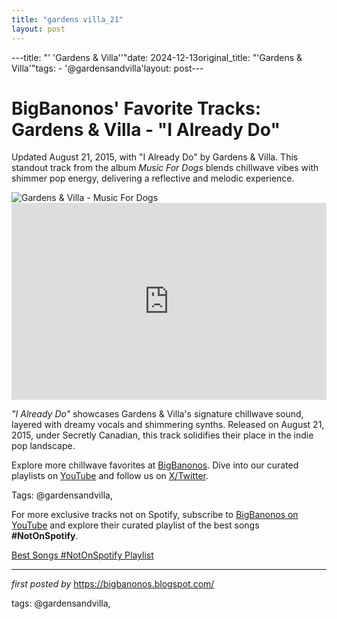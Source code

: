 ```yaml
---
title: "gardens villa_21"
layout: post
---
```

---title: "' 'Gardens & Villa''"date: 2024-12-13original_title: "'Gardens & Villa'"tags:  - '@gardensandvilla'layout: post---<!-- Post Title --><h1 >BigBanonos' Favorite Tracks: Gardens & Villa - "I Already Do"</h1> <!-- Introductory Text --><p >Updated August 21, 2015, with "I Already Do" by Gardens & Villa. This standout track from the album <em>Music For Dogs</em> blends chillwave vibes with shimmer pop energy, delivering a reflective and melodic experience.</p> <!-- Featured Image --><div > <img src="https://f4.bcbits.com/img/0020690500_25.jpg" alt="Gardens & Villa - Music For Dogs" /></div> <!-- YouTube Video Embed --><div > <iframe width="100%" height="315" src="https://www.youtube.com/embed/M_M8WQnHuuU" title="Gardens & Villa - Back to the Garden (Official Video)" frameborder="0" allow="accelerometer; autoplay; encrypted-media; gyroscope; picture-in-picture; web-share" referrerpolicy="strict-origin-when-cross-origin" allowfullscreen></iframe></div> <!-- Song Information --><div > <p><em>"I Already Do"</em> showcases Gardens & Villa's signature chillwave sound, layered with dreamy vocals and shimmering synths. Released on August 21, 2015, under Secretly Canadian, this track solidifies their place in the indie pop landscape.</p></div> <!-- Footer Links --><div > <p>Explore more chillwave favorites at <a href="https://bigbanonos.blogspot.com/" target="_blank">BigBanonos</a>. Dive into our curated playlists on <a href="https://www.youtube.com/@BigBanonos" target="_blank">YouTube</a> and follow us on <a href="https://x.com/bigbanonos" target="_blank">X/Twitter</a>.</p></div> <!-- Tags --><p >Tags: @gardensandvilla,</p><!--Subscribe and Playlist Links--><div>    <p>For more exclusive tracks not on Spotify, subscribe to <a href="https://www.youtube.com/@BigBanonos" target="_blank">BigBanonos on YouTube</a> and explore their curated playlist of the best songs <strong>#NotOnSpotify</strong>.</p>    <p><a href="https://www.youtube.com/playlist?list=PLtuNtuTatqI0kFahUCbtbfenC_ET5O_tr" target="_blank">Best Songs #NotOnSpotify Playlist<br /></a></p></div><hr /><p><em>first posted by</em> <a href="https://bigbanonos.blogspot.com/" rel="noopener" target="_new">https://bigbanonos.blogspot.com/</a></p><p>tags: @gardensandvilla,</p>